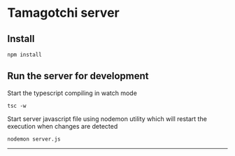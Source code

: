 # Tamagotchi server

## Install

```
npm install
```

## Run the server for development

Start the typescript compiling in watch mode
```
tsc -w
```

Start server javascript file using nodemon utility which will restart the execution when changes are detected
```
nodemon server.js
```

---